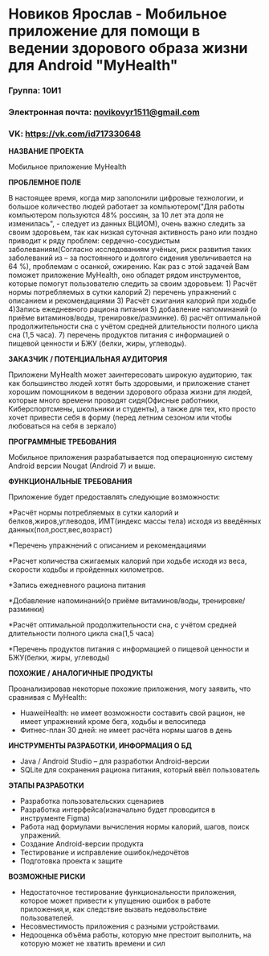 # Новиков Ярослав - Мобильное приложение для помощи в ведении здорового образа жизни для Android "MyHealth"

### Группа: 10И1
### Электронная почта: novikovyr1511@gmail.com
### VK: https://vk.com/id717330648


**НАЗВАНИЕ ПРОЕКТА**

Мобильное приложение MyHealth

**ПРОБЛЕМНОЕ ПОЛЕ**

В настоящее время, когда мир заполонили цифровые технологии, и большое количество людей работает за компьютером("Для работы компьютером пользуются 48% россиян, за 10 лет эта доля не изменилась", - следует из данных ВЦИОМ), очень важно следить за своим здоровьем, так как низкая суточная активность рано или поздно приводит к ряду проблем: сердечно-сосудистым заболеваниям(Согласно исследованиям учёных, риск развития таких заболеваний из – за постоянного и долгого сидения увеличивается на 64 %), проблемам с осанкой, ожирению. Как раз с этой задачей Вам поможет приложение MyHealth, оно обладет рядом инструментов, которые помогут пользователю следить за своим здоровьем: 1) Расчёт нормы потребляемых в сутки калорий 2) перечень упражнений с описанием и рекомендациями 3) Расчёт сжигания калорий при ходьбе 4)Запись ежедневного рациона питания  5) добавление напоминаний (о приёме витаминов/воды, тренировке/разминке). 6) расчёт оптимальной продолжительности сна с учётом средней длительности полного цикла сна (1,5 часа). 7) перечень продуктов питания с информацией о пищевой ценности и БЖУ (белки, жиры, углеводы).

**ЗАКАЗЧИК / ПОТЕНЦИАЛЬНАЯ АУДИТОРИЯ**

Приложени MyHealth может заинтересовать широкую аудиторию, так как большинство людей хотят быть здоровыми, и приложение станет хорошим помощником в ведении здорового образа жизни для людей, которые много времени проводят сидя(Офисные работники, Киберспортсмены, школьники и студенты), а также для тех, кто просто хочет привести себя в форму (перед летним сезоном или чтобы любоваться на себя в зеркало)

**ПРОГРАММНЫЕ ТРЕБОВАНИЯ** 

Мобильное приложения разрабатывается под операционную систему Android версии Nougat (Android 7) и выше.

**ФУНКЦИОНАЛЬНЫЕ ТРЕБОВАНИЯ**

Приложение будет предоставлять следующие возможности:


*Расчёт нормы потребляемых в сутки калорий и белков,жиров,углеводов, ИМТ(индекс массы тела) исходя из введённых данных(пол,рост,вес,возраст)

*Перечень упражнений с описанием и рекомендациями

*Расчет количества сжигаемых калорий при ходьбе исходя из веса, скорости ходьбы и пройденных километров.

*Запись ежедневного рациона питания

*Добавление напоминаний(о приёме витаминов/воды, тренировке/разминки)

*Расчёт оптимальной продолжительности сна, с учётом средней длительности полного цикла сна(1,5 часа)

*Перечень продуктов питания с информацией о пищевой ценности и БЖУ(белки, жиры, углеводы)


**ПОХОЖИЕ / АНАЛОГИЧНЫЕ ПРОДУКТЫ**

Проанализировав некоторые похожие приложения, могу заявить, что сравнивая с MyHealth:

* HuaweiHealth: не имеет возможности составить свой рацион, не имеет упражнений кроме бега, ходьбы и велосипеда
*	Фитнес-план 30 дней: не имеет расчёта нормы шагов в день 


**ИНСТРУМЕНТЫ РАЗРАБОТКИ, ИНФОРМАЦИЯ О БД**

*	Java / Android Studio – для разработки Android-версии
*	SQLite для сохранения рациона питания, который ввёл пользователь

**ЭТАПЫ РАЗРАБОТКИ**

* Разработка пользовательских сценариев
* Разработка интерфейса(изначально будет проводится в инструменте Figma)
* Работа над формулами вычисления нормы калорий, шагов, поиск упражений. 
* Создание Android-версии продукта
* Тестирование и исправление ошибок/недочётов
* Подготовка проекта к защите

**ВОЗМОЖНЫЕ РИСКИ**
* Недостаточное тестирование функциональности приложения, которое может привести к упущению ошибок в работе приложения,и, как следствие вызвать недовольствие пользователей.
* Несовместимость приложения с разными устройствами.
* Недооценка объёма работы, которую мне престоит выполнить, на которую может не хватить времени и сил 
